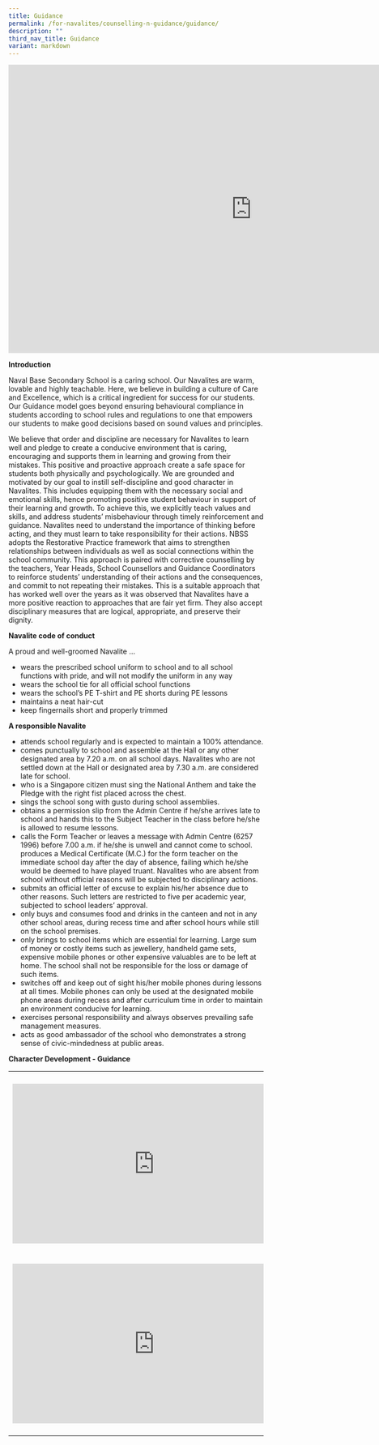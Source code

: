 ```yaml
---
title: Guidance
permalink: /for-navalites/counselling-n-guidance/guidance/
description: ""
third_nav_title: Guidance
variant: markdown
---
```

<iframe allowfullscreen="true" height="569" width="960" frameborder="0" src="https://docs.google.com/presentation/d/e/2PACX-1vT7rTCEyevJL-Lsq0l6zzUwKnPxmFL0ozZbokFTGq5DXTeQAGjK1FvMHNtjRfMxoA/embed?start=false&amp;loop=false&amp;delayms=3000"></iframe>

<p><strong>Introduction</strong></p>
<p>Naval Base Secondary School is a caring school. Our Navalites are warm, lovable and highly teachable. Here, we believe in building a culture of Care and Excellence, which is a critical ingredient for success for our students. Our Guidance model goes beyond ensuring behavioural compliance in students according to school rules and regulations to one that empowers our students to make good decisions based on sound values and principles.</p>
<p>We believe that order and discipline are necessary for Navalites to learn well and pledge to create a conducive environment that is caring, encouraging and supports them in learning and growing from their mistakes. This positive and proactive approach create a safe space for students both physically and psychologically. We are grounded and motivated by our goal to instill self-discipline and good character in Navalites. This includes equipping them with the necessary social and emotional skills, hence promoting positive student behaviour in support of their learning and growth. To achieve this, we explicitly teach values and skills, and address students’ misbehaviour through timely reinforcement and guidance. Navalites need to understand the importance of thinking before acting, and they must learn to take responsibility for their actions. NBSS adopts the Restorative Practice framework that aims to strengthen relationships between individuals as well as social connections within the school community. This approach is paired with corrective counselling by the teachers, Year Heads, School Counsellors and Guidance Coordinators to reinforce students’ understanding of their actions and the consequences, and commit to not repeating their mistakes. This is a suitable approach that has worked well over the years as it was observed that Navalites have a more positive reaction to approaches that are fair yet firm. They also accept disciplinary measures that are logical, appropriate, and preserve their dignity.</p>
<p><strong>Navalite code of conduct</strong></p>
<p>A proud and well-groomed Navalite …</p>
<ul>
<li>wears the prescribed school uniform to school and to all school functions with pride, and will not modify the uniform in any way</li>
<li>wears the school tie for all official school functions</li>
<li>wears the school’s PE T-shirt and PE shorts during PE lessons</li>
<li>maintains a neat hair-cut</li>
<li>keep fingernails short and properly trimmed</li>
</ul>
<p><strong>A responsible Navalite&nbsp;</strong></p>
<ul>
<li>attends school regularly and is expected to maintain a 100% attendance.</li>
<li>comes punctually to school and assemble at the Hall or any other designated area by 7.20 a.m. on all school days. Navalites who are not settled down at the Hall or designated area by 7.30 a.m. are considered late for school.</li>
<li>who is a Singapore citizen must sing the National Anthem and take the Pledge with the right fist placed across the chest.</li>
<li>sings the school song with gusto during school assemblies.</li>
<li>obtains a permission slip from the Admin Centre if he/she arrives late to school and hands this to the Subject Teacher in the class before he/she is allowed to resume lessons.</li>
<li>calls the Form Teacher or leaves a message with Admin Centre (6257 1996) before 7.00 a.m. if he/she is unwell and cannot come to school. produces a Medical Certificate (M.C.) for the form teacher on the immediate school day after the day of absence, failing which he/she would be deemed to have played truant. Navalites who are absent from school without official reasons will be subjected to disciplinary actions.</li>
<li>submits an official letter of excuse to explain his/her absence due to other reasons. Such letters are restricted to five per academic year, subjected to school leaders’ approval.</li>
<li>only buys and consumes food and drinks in the canteen and not in any other school areas, during recess time and after school hours while still on the school premises.</li>
<li>only brings to school items which are essential for learning. Large sum of money or costly items such as jewellery, handheld game sets, expensive mobile phones or other expensive valuables are to be left at home. The school shall not be responsible for the loss or damage of such items.</li>
<li>switches off and keep out of sight his/her mobile phones during lessons at all times. Mobile phones can only be used at the designated mobile phone areas during recess and after curriculum time in order to maintain an environment conducive for learning.&nbsp;</li>
<li>exercises personal responsibility and always observes prevailing safe management measures.</li>
<li>acts as good ambassador of the school who demonstrates a strong sense of civic-mindedness at public areas.</li>
</ul>
<p><strong>Character Development - Guidance</strong></p>
<table>
<tbody>
<tr>
<th><br><iframe src="https://www.youtube.com/embed/gWHnevkVrho" width="560" height="315" frameborder="0" allowfullscreen="allowfullscreen" data-mce-fragment="1"></iframe>&nbsp;<br><br><iframe src="https://www.youtube.com/embed/zc-gzWiIXII" width="560" height="315" frameborder="0" allowfullscreen="allowfullscreen" data-mce-fragment="1"></iframe><br><br></th>
<td><br><iframe src="https://www.youtube.com/embed/6WZZEwV6-7I" width="560" height="315" frameborder="0" allowfullscreen="allowfullscreen" data-mce-fragment="1"></iframe><br><br><iframe src="https://www.youtube.com/embed/munrMecTtcE" width="560" height="315" frameborder="0" allowfullscreen="allowfullscreen" data-mce-fragment="1"></iframe></td>
</tr>
<tr>
</tr>
<tr>
</tr>
</tbody>
</table>